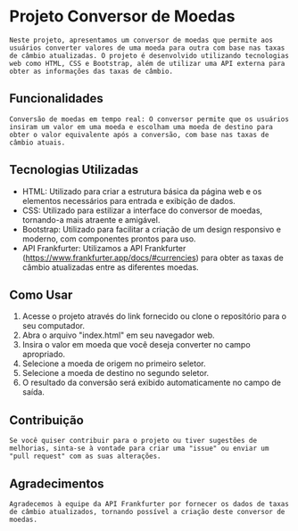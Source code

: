 # Projeto Conversor de Moedas
    Neste projeto, apresentamos um conversor de moedas que permite aos usuários converter valores de uma moeda para outra com base nas taxas de câmbio atualizadas. O projeto é desenvolvido utilizando tecnologias web como HTML, CSS e Bootstrap, além de utilizar uma API externa para obter as informações das taxas de câmbio.

## Funcionalidades
    
    Conversão de moedas em tempo real: O conversor permite que os usuários insiram um valor em uma moeda e escolham uma moeda de destino para obter o valor equivalente após a conversão, com base nas taxas de câmbio atuais.

## Tecnologias Utilizadas
- HTML: Utilizado para criar a estrutura básica da página web e os elementos necessários para entrada e exibição de dados.
- CSS: Utilizado para estilizar a interface do conversor de moedas, tornando-a mais atraente e amigável.
- Bootstrap: Utilizado para facilitar a criação de um design responsivo e moderno, com componentes prontos para uso.
- API Frankfurter: Utilizamos a API Frankfurter (https://www.frankfurter.app/docs/#currencies) para obter as taxas de câmbio atualizadas entre as diferentes moedas.

## Como Usar
1. Acesse o projeto através do link fornecido ou clone o repositório para o seu computador.
2. Abra o arquivo "index.html" em seu navegador web.
3. Insira o valor em moeda que você deseja converter no campo apropriado.
4. Selecione a moeda de origem no primeiro seletor.
5. Selecione a moeda de destino no segundo seletor.
6. O resultado da conversão será exibido automaticamente no campo de saída.

## Contribuição
    Se você quiser contribuir para o projeto ou tiver sugestões de melhorias, sinta-se à vontade para criar uma "issue" ou enviar um "pull request" com as suas alterações.

## Agradecimentos
    Agradecemos à equipe da API Frankfurter por fornecer os dados de taxas de câmbio atualizados, tornando possível a criação deste conversor de moedas. 
